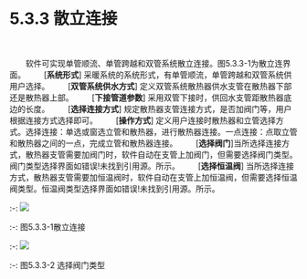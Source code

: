 # 5.3.3 散立连接
<br/>


&emsp;&emsp;软件可实现单管顺流、单管跨越和双管系统散立连接。图5.3.3-1为散立连界面。
&emsp;&emsp;[**系统形式**] 采暖系统的系统形式，有单管顺流，单管跨越和双管系统供用户选择。
&emsp;&emsp;[**双管系统供水方式**] 定义双管系统散热器供水支管在散热器下部还是散热器上部。
&emsp;&emsp;[**下接管道参数**] 采用双管下接时，供回水支管距散热器底边的长度。
&emsp;&emsp;[**选择连接方式**] 规定散热器支管连接方式，是否加阀门等，用户根据连接方式选择即可。
&emsp;&emsp;[**操作方式**] 定义用户连接时散热器和立管选择方式。选择连接：单选或窗选立管和散热器，进行散热器连接。一点连接：点取立管和散热器之间的一点，完成立管和散热器连接。
&emsp;&emsp;[**选择阀门**]当所选择连接方式，散热器支管需要加阀门时，软件自动在支管上加阀门，但需要选择阀门类型。阀门类型选择界面如错误!未找到引用源。所示。
&emsp;&emsp;[**选择恒温阀**] 当所选择连接方式，散热器支管需要加恒温阀时，软件自动在支管上加恒温阀，但需要选择恒温阀类型。恒温阀类型选择界面如错误!未找到引用源。所示。
<br/>

:-: ![](images/183.png)


:-: 图5.3.3-1散立连接
<br/>

:-: ![](images/184.png)


:-: 图5.3.3-2 选择阀门类型